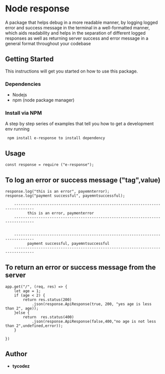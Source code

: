 
# Node response

A package that helps debug in a more readable manner, by logging logged error and success message in the terminal in a well-formatted manner, which aids readability and helps in the separation of different logged responses as well as returning server success and error message in a general format throughout your codebase

## Getting Started

This instructions will get you started on how to use this package.

### Dependencies
* Nodejs
* npm (node package manager)


### Install via NPM

A step by step series of examples that tell you how to get a development env running
```
 npm install e-response to install dependency
```

## Usage
```
const response = require ("e-response");

```
## To log an error or success message ("tag",value)
```
response.log("this is an error", payemnterror);
response.log("payment successful", payemntsuccessful);

    -------------------------------------------------------------------------------
          this is an error, paymenterror
    -------------------------------------------------------------------------------
    
    
    -------------------------------------------------------------------------------
          payment successful, payemntsuccessful
    -------------------------------------------------------------------------------

```


## To return  an error or success message from the server
```
app.get("/", (req, res) => {
    let age = 1;
    if (age < 2) {
        return res.status(200)
            .json(response.ApiResponse(true, 200, "yes age is less than 2", age));
    }else {
        return  res.status(400)
            .json(response.ApiResponse(false,400,"no age is not less than 2",undefined,error));
    }

})
```

## Author

* **tycodez** 


